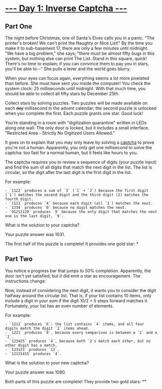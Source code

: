[--- Day 1: Inverse Captcha ---](http://adventofcode.com/2017/day/1)
==============================

Part One
---------

The night before Christmas, one of Santa's Elves calls you in a panic. "The printer's broken! We can't print the Naughty or Nice List!" By the time you make it to sub-basement 17, there are only a few minutes until midnight. "We have a big problem," she says; "there must be almost fifty bugs in this system, but nothing else can print The List. Stand in this square, quick! There's no time to explain; if you can convince them to pay you in stars, you'll be able to--" She pulls a lever and the world goes blurry.

When your eyes can focus again, everything seems a lot more pixelated than before. She must have sent you inside the computer! You check the system clock: 25 milliseconds until midnight. With that much time, you should be able to collect all fifty stars by December 25th.

Collect stars by solving puzzles. Two puzzles will be made available on each ~~day~~ millisecond in the advent calendar; the second puzzle is unlocked when you complete the first. Each puzzle grants one star. Good luck!

You're standing in a room with "digitization quarantine" written in LEDs along one wall. The only door is locked, but it includes a small interface. "Restricted Area - Strictly No Digitized Users Allowed."

It goes on to explain that you may only leave by solving a [captcha] to prove you're not a human. Apparently, you only get one millisecond to solve the captcha: too fast for a normal human, but it feels like hours to you.

The captcha requires you to review a sequence of digits (your puzzle input) and find the sum of all digits that match the next digit in the list. The list is circular, so the digit after the last digit is the first digit in the list.

For example:

    - `1122` produces a sum of `3` (`1` + `2`) because the first digit (`1`) matches the second digit and the third digit (2) matches the fourth digit.
    - `1111` produces `4` because each digit (all `1`) matches the next.
    - `1234` produces `0` because no digit matches the next.
    - `91212129` produces `9` because the only digit that matches the next one is the last digit, `9`.

What is the solution to your captcha?

Your puzzle answer was 1031.

The first half of this puzzle is complete! It provides one gold star: *

Part Two
---------

You notice a progress bar that jumps to 50% completion. Apparently, the door isn't yet satisfied, but it did emit a star as encouragement. The instructions change:

Now, instead of considering the next digit, it wants you to consider the digit halfway around the circular list. That is, if your list contains 10 items, only include a digit in your sum if the digit 10/2 = 5 steps forward matches it. Fortunately, your list has an even number of elements.

For example:

    - `1212` produces `6`: the list contains `4` items, and all four digits match the digit `2` items ahead.
    - `1221` produces `0`, because every comparison is between a `1` and a `2`.
    - `123425` produces `4`, because both `2`s match each other, but no other digit has a match.
    - `123123` produces `12`.
    - `12131415` produces `4`.

What is the solution to your new captcha?

Your puzzle answer was 1080.

Both parts of this puzzle are complete! They provide two gold stars: **

[captcha]:<https://en.wikipedia.org/wiki/CAPTCHA>
